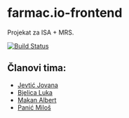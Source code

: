 # farmac.io-frontend
Projekat za ISA + MRS.

[![Build Status](https://jenkins.bjelicaluka.com/buildStatus/icon?job=farmac.io-frontend)](https://jenkins.bjelicaluka.com/job/farmac.io-frontend/)

## Članovi tima:
<ul>
<li><a href="https://github.com/jojev">Jevtić Jovana</a></li>
<li><a href="https://github.com/bjelicaluka">Bjelica Luka</a></li>
<li><a href="https://github.com/albertmakan">Makan	Albert</a></li>
<li><a href="https://github.com/panicmilos">Panić	Miloš</a></li>
</ul>
